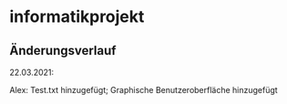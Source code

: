 # informatikprojekt

## Änderungsverlauf

22.03.2021:

Alex:
Test.txt hinzugefügt; Graphische Benutzeroberfläche hinzugefügt


